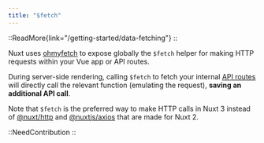 ```yaml
---
title: "$fetch"
---
```


::ReadMore{link="/getting-started/data-fetching"}
::

Nuxt uses [ohmyfetch](https://github.com/unjs/ohmyfetch) to expose globally the `$fetch` helper for making HTTP requests within your Vue app or API routes.

During server-side rendering, calling `$fetch` to fetch your internal [API routes](/guide/directory-structure/server) will directly call the relevant function (emulating the request), **saving an additional API call**.

Note that `$fetch` is the preferred way to make HTTP calls in Nuxt 3 instead of [@nuxt/http](https://github.com/nuxt/http) and [@nuxtjs/axios](https://github.com/nuxt-community/axios-module) that are made for Nuxt 2.

::NeedContribution
::
